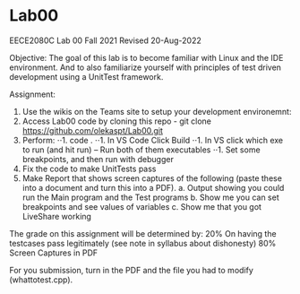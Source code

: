 # Lab00

EECE2080C Lab 00  Fall 2021
Revised 20-Aug-2022

Objective: The goal of this lab is to become familiar with Linux and the IDE environment.  And to also familiarize yourself with principles of test driven development using a UnitTest framework.

Assignment:
1)	Use the wikis on the Teams site to setup your development environemnt:
2)	Access Lab00 code by cloning this repo - git clone https://github.com/olekaspt/Lab00.git
4)	Perform:
⋅⋅1.	code .
⋅⋅1.	In VS Code Click Build
⋅⋅1.	In VS click which exe to run (and hit run) – Run both of them executables
⋅⋅1.	Set some breakpoints, and then run with debugger
5)	Fix the code to make UnitTests pass
6)	Make Report that shows screen captures of the following (paste these into a document and turn this into a PDF).
a.	Output showing you could run the Main program and the Test programs
b.	Show me you can set breakpoints and see values of variables
c.	Show me that you got LiveShare working 

The grade on this assignment will be determined by:
20% On having the testcases pass legitimately (see note in syllabus about dishonesty)
80% Screen Captures in PDF

For you submission, turn in the PDF and the file you had to modify (whattotest.cpp).
